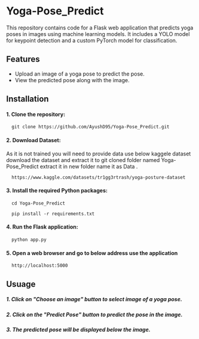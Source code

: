 
# Yoga-Pose_Predict
This repository contains code for a Flask web application that predicts yoga poses in images using machine learning models. It includes a YOLO model for keypoint detection and a custom PyTorch model for classification.



## Features

 - Upload an image of a yoga pose to predict the pose.
 - View the predicted pose along with the image.

## Installation
#### 1. Clone the repository:


```
  git clone https://github.com/AyushD95/Yoga-Pose_Predict.git
```

#### 2. Download Dataset:
As it is not trained you will need to provide data use below kaggele dataset download the dataset and extract it to git cloned folder named Yoga-Pose_Predict extract it in new folder name it as Data .
```
  https://www.kaggle.com/datasets/tr1gg3rtrash/yoga-posture-dataset
``` 


#### 3. Install the required Python packages:
```
  cd Yoga-Pose_Predict
```
```
  pip install -r requirements.txt
```

#### 4. Run the Flask application:
```
  python app.py
```

#### 5. Open a web browser and go to below address use the application
```
  http://localhost:5000
```
## Usuage
##### 1. Click on "Choose an image" button to select image of a yoga pose.
####
##### 2. Click on the "Predict Pose" button to predict the pose in the image.
####
##### 3. The predicted pose will be displayed below the image.




